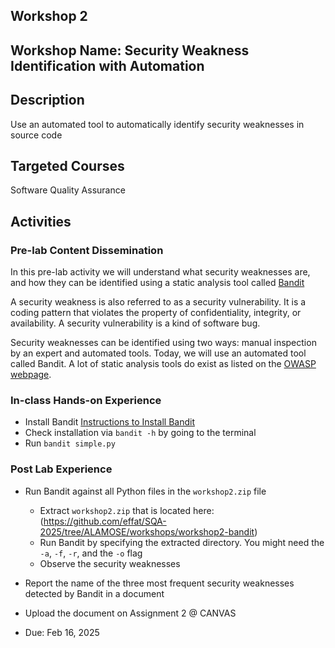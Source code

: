 ## Workshop 2

## Workshop Name: Security Weakness Identification with Automation 

## Description 

Use an automated tool to automatically identify security weaknesses in source code 

## Targeted Courses 

Software Quality Assurance 

## Activities 

### Pre-lab Content Dissemination 

In this pre-lab activity we will understand what security weaknesses are, and how they can be identified using a 
static analysis tool called [Bandit](https://bandit.readthedocs.io/en/latest/) 

A security weakness is also referred to as a security vulnerability. It is a coding pattern that violates the property 
of confidentiality, integrity, or availability. A security vulnerability is a kind of software bug. 

Security weaknesses can be identified using two ways: manual inspection by an expert and automated tools. Today, we will use an automated tool called Bandit. A lot of static analysis tools do exist as listed on the [OWASP webpage](https://owasp.org/www-community/Source_Code_Analysis_Tools). 

### In-class Hands-on Experience 

- Install Bandit [Instructions to Install Bandit](https://bandit.readthedocs.io/en/latest/start.html#installation)
- Check installation via `bandit -h` by going to the terminal 
- Run `bandit simple.py` 

### Post Lab Experience 
- Run Bandit against all Python files in the `workshop2.zip` file 
  - Extract `workshop2.zip` that is located here: (https://github.com/effat/SQA-2025/tree/ALAMOSE/workshops/workshop2-bandit)
  - Run Bandit by specifying the extracted directory. You might need the `-a`, `-f`, `-r`, and the `-o` flag 
  - Observe the security weaknesses 
- Report the name of the three most frequent security weaknesses detected by Bandit in a document 
- Upload the document on Assignment 2 @ CANVAS  

- Due: Feb 16, 2025